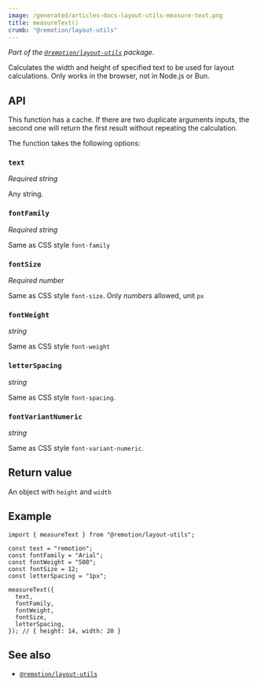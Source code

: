 ```yaml
---
image: /generated/articles-docs-layout-utils-measure-text.png
title: measureText()
crumb: "@remotion/layout-utils"
---
```


_Part of the [`@remotion/layout-utils`](/docs/layout-utils) package._

Calculates the width and height of specified text to be used for layout calculations. Only works in the browser, not in Node.js or Bun.

## API

This function has a cache. If there are two duplicate arguments inputs, the second one will return the first result without repeating the calculation.

The function takes the following options:

### `text`

_Required_ _string_

Any string.

### `fontFamily`

_Required_ _string_

Same as CSS style `font-family`

### `fontSize`

_Required_ _number_

Same as CSS style `font-size`. Only _numbers_ allowed, unit `px`

### `fontWeight`

_string_

Same as CSS style `font-weight`

### `letterSpacing`

_string_

Same as CSS style `font-spacing`.

### `fontVariantNumeric`<AvailableFrom v="4.0.57"/>

_string_

Same as CSS style `font-variant-numeric`.

## Return value

An object with `height` and `width`

## Example

```tsx twoslash
import { measureText } from "@remotion/layout-utils";

const text = "remotion";
const fontFamily = "Arial";
const fontWeight = "500";
const fontSize = 12;
const letterSpacing = "1px";

measureText({
  text,
  fontFamily,
  fontWeight,
  fontSize,
  letterSpacing,
}); // { height: 14, width: 20 }
```

## See also

- [`@remotion/layout-utils`](/docs/layout-utils)
